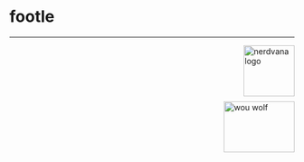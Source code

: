 # footle
<hr>

<img src="https://stormy9.github.io/nerdvana/TeamNerdvana_Logo.png" alt="nerdvana logo" width="90" height="90" align="right">

<br><br><br><br><br>

<img src="https://stormy9.github.io/nerdvana/WOUWolves.png" alt="wou wolf" width="125" height="90" align="right">

